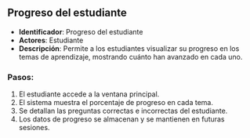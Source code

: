 ## Progreso del estudiante

- **Identificador**: Progreso del estudiante
- **Actores**: Estudiante
- **Descripción**: Permite a los estudiantes visualizar su progreso en los temas de aprendizaje, mostrando cuánto han avanzado en cada uno.

### Pasos:

1. El estudiante accede a la ventana principal.
2. El sistema muestra el porcentaje de progreso en cada tema.
4. Se detallan las preguntas correctas e incorrectas del estudiante.
5. Los datos de progreso se almacenan y se mantienen en futuras sesiones.
